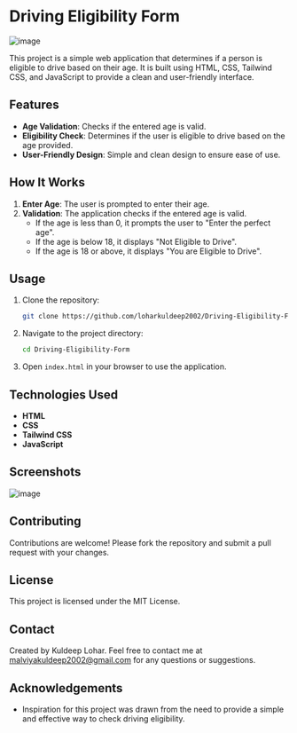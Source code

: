 # Driving Eligibility Form
![image](https://github.com/user-attachments/assets/1409d16c-b885-4532-b66e-d8db35d8ee50)


This project is a simple web application that determines if a person is eligible to drive based on their age. It is built using HTML, CSS, Tailwind CSS, and JavaScript to provide a clean and user-friendly interface.

## Features

- **Age Validation**: Checks if the entered age is valid.
- **Eligibility Check**: Determines if the user is eligible to drive based on the age provided.
- **User-Friendly Design**: Simple and clean design to ensure ease of use.

## How It Works

1. **Enter Age**: The user is prompted to enter their age.
2. **Validation**: The application checks if the entered age is valid.
   - If the age is less than 0, it prompts the user to "Enter the perfect age".
   - If the age is below 18, it displays "Not Eligible to Drive".
   - If the age is 18 or above, it displays "You are Eligible to Drive".

## Usage

1. Clone the repository:
    ```bash
    git clone https://github.com/loharkuldeep2002/Driving-Eligibility-Form.git
    ```
2. Navigate to the project directory:
    ```bash
    cd Driving-Eligibility-Form
    ```
3. Open `index.html` in your browser to use the application.

## Technologies Used

- **HTML**
- **CSS**
- **Tailwind CSS**
- **JavaScript**

## Screenshots

![image](https://github.com/user-attachments/assets/a21813c8-4270-49b4-b553-9cd16c03873f)


## Contributing

Contributions are welcome! Please fork the repository and submit a pull request with your changes.

## License

This project is licensed under the MIT License.

## Contact

Created by Kuldeep Lohar. Feel free to contact me at [malviyakuldeep2002@gmail.com](mailto:malviyakuldeep2002@gmail.com) for any questions or suggestions.

## Acknowledgements

- Inspiration for this project was drawn from the need to provide a simple and effective way to check driving eligibility.
